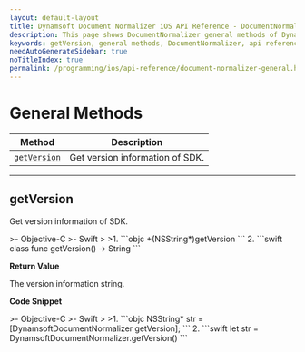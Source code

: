 ```yaml
---
layout: default-layout
title: Dynamsoft Document Normalizer iOS API Reference - DocumentNormalizer General Methods
description: This page shows DocumentNormalizer general methods of Dynamsoft Document Normalizer for iOS SDK.
keywords: getVersion, general methods, DocumentNormalizer, api reference, ios
needAutoGenerateSidebar: true
noTitleIndex: true
permalink: /programming/ios/api-reference/document-normalizer-general.html
---
```


# General Methods

  | Method               | Description |
  |----------------------|-------------|
  | [`getVersion`](#getversion) | Get version information of SDK.|

  ---

## getVersion

Get version information of SDK.

<div class="sample-code-prefix"></div>
>- Objective-C
>- Swift
>
>1. 
```objc
+(NSString*)getVersion
```
2. 
```swift
class func getVersion() -> String
```

**Return Value**

The version information string.

**Code Snippet**

<div class="sample-code-prefix"></div>
>- Objective-C
>- Swift
>
>1. 
```objc
NSString* str = [DynamsoftDocumentNormalizer getVersion];
```
2. 
```swift
let str = DynamsoftDocumentNormalizer.getVersion()
```
